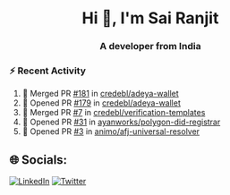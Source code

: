 <h1 align="center">Hi 👋, I'm Sai Ranjit</h1>
<h3 align="center">A developer from India</h3>

### :zap: Recent Activity

<!--START_SECTION:activity-->
1. 🎉 Merged PR [#181](https://github.com/credebl/adeya-wallet/pull/181) in [credebl/adeya-wallet](https://github.com/credebl/adeya-wallet)
2. 💪 Opened PR [#179](https://github.com/credebl/adeya-wallet/pull/179) in [credebl/adeya-wallet](https://github.com/credebl/adeya-wallet)
3. 🎉 Merged PR [#7](https://github.com/credebl/verification-templates/pull/7) in [credebl/verification-templates](https://github.com/credebl/verification-templates)
4. 💪 Opened PR [#31](https://github.com/ayanworks/polygon-did-registrar/pull/31) in [ayanworks/polygon-did-registrar](https://github.com/ayanworks/polygon-did-registrar)
5. 💪 Opened PR [#3](https://github.com/animo/afj-universal-resolver/pull/3) in [animo/afj-universal-resolver](https://github.com/animo/afj-universal-resolver)
<!--END_SECTION:activity-->

## 🌐 Socials:
[![LinkedIn](https://img.shields.io/badge/LinkedIn-%230077B5.svg?logo=linkedin&logoColor=white)](https://linkedin.com/in/sairanjit) [![Twitter](https://img.shields.io/badge/Twitter-%231DA1F2.svg?logo=Twitter&logoColor=white)](https://twitter.com/sairanjit_) 
